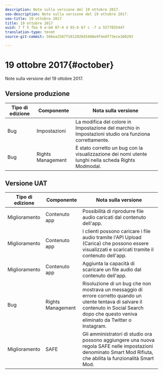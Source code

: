 ```yaml
---
description: Note sulla versione del 19 ottobre 2017.
seo-description: Note sulla versione del 19 ottobre 2017.
seo-title: 19 ottobre 2017
title: 19 ottobre 2017
uuid: 7 f 5 fba 9 e-bd 07-4 d 85-b 67 c -7 a 5577055447
translation-type: tm+mt
source-git-commit: 566ea2587f101202045488e9f4edf73ece100293

---
```



# 19 ottobre 2017{#october}

Note sulla versione del 19 ottobre 2017.

## Versione produzione

| **Tipo di edizione** | **Componente** | **Nota sulla versione** |
|---|---|---|
| Bug | Impostazioni | La modifica del colore in Impostazione del marchio in Impostazioni studio ora funziona correttamente. |
| Bug | Rights Management | È stato corretto un bug con la visualizzazione dei nomi utente lunghi nella scheda Rights Modmodal. |

## Versione UAT

| **Tipo di edizione** | **Componente** | **Nota sulla versione** |
|---|---|---|
| Miglioramento | Contenuto app | Possibilità di riprodurre file audio caricati dal contenuto dell'app. |
| Miglioramento | Contenuto app | I clienti possono caricare i file audio tramite l'API Upload (Carica) che possono essere visualizzati e scaricati tramite il contenuto dell'app. |
| Miglioramento | Contenuto app | Aggiunta la capacità di scaricare un file audio dal contenuto dell'app. |
| Bug | Rights Management | Risoluzione di un bug che non mostrava un messaggio di errore corretto quando un utente tentava di salvare il contenuto in Social Search dopo che questo veniva eliminato da Twitter o Instagram. |
| Miglioramento | SAFE | Gli amministratori di studio ora possono aggiungere una nuova regola SAFE nelle impostazioni denominato Smart Mod Rifiuta, che abilita la funzionalità Smart Mod. |

